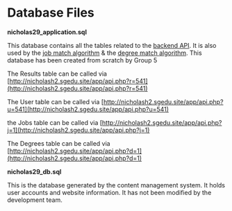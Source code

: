 # Database Files

**nicholas29_application.sql**


This database contains all the tables related to the [backend API](https://github.com/csc394-group5/csc394-group5/blob/master/public_html/api.php).
It is also used by the [job match algorithm](https://github.com/csc394-group5/csc394-group5/blob/master/NN_Server/jnn.js) & the [degree match algorithm](https://github.com/csc394-group5/csc394-group5/blob/master/NN_Server/dnn.js). 
This database has been created from scratch by Group 5

The Results table can be called via [http://nicholash2.sgedu.site/app/api.php?r=541](http://nicholash2.sgedu.site/app/api.php?r=541)


The User table can be called via [http://nicholash2.sgedu.site/app/api.php?u=541](http://nicholash2.sgedu.site/app/api.php?u=541)


the Jobs table can be called via [http://nicholash2.sgedu.site/app/api.php?j=1](http://nicholash2.sgedu.site/app/api.php?j=1)


The Degrees table can be called via [http://nicholash2.sgedu.site/app/api.php?d=1](http://nicholash2.sgedu.site/app/api.php?d=1)


**nicholas29_db.sql**


This is the database generated by the content management system. It holds user accounts and website information. It has not been modified by the development team.
